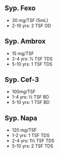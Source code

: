 ## Syp. Fexo
- 30 mg/TSF (5mL)
- 2-10 yrs: 2 TSF OD
## Syp. Ambrox
- 15 mg/TSF
- 2-4 yrs: ½ TSF TDS
- 5-10 yrs: 1 TSF TDS
## Syp. Cef-3
- 100mg/TSF
- 1-4 yrs: ½ TSF BD
- 5-10 yrs: 1 TSF BD
## Syp. Napa
- 120 mg/TSF
- 1-2 yrs: 1 TSF TDS
- 2-4 yrs: 1½ TSF TDS
- 5-10 yrs: 2 TSF TDS